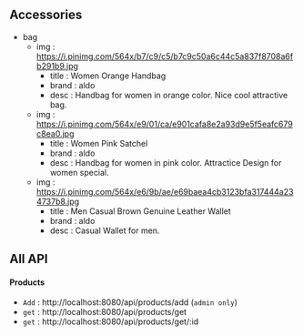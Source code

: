 ## Accessories

   - bag
     - img : https://i.pinimg.com/564x/b7/c9/c5/b7c9c50a6c44c5a837f8708a6fb291b9.jpg
        - title : Women Orange Handbag
        - brand : aldo
        - desc : Handbag for women in orange color. Nice cool attractive bag.
     - img : https://i.pinimg.com/564x/e9/01/ca/e901cafa8e2a93d9e5f5eafc679c8ea0.jpg    
        - title : Women Pink Satchel
        - brand : aldo
        - desc : Handbag for women in pink color. Attractice Design for women special.
     - img : https://i.pinimg.com/564x/e6/9b/ae/e69baea4cb3123bfa317444a234737b8.jpg  
        - title : Men Casual Brown Genuine Leather Wallet
        - brand : aldo
        - desc : Casual Wallet for men.   


## All API

#### Products
  - `Add` : http://localhost:8080/api/products/add (`admin only`)
  - `get` : http://localhost:8080/api/products/get
  - `get` : http://localhost:8080/api/products/get/:id
